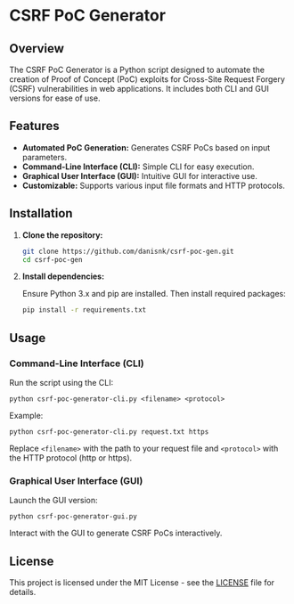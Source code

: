# CSRF PoC Generator

## Overview

The CSRF PoC Generator is a Python script designed to automate the creation of Proof of Concept (PoC) exploits for Cross-Site Request Forgery (CSRF) vulnerabilities in web applications. It includes both CLI and GUI versions for ease of use.

## Features

- **Automated PoC Generation:** Generates CSRF PoCs based on input parameters.
- **Command-Line Interface (CLI):** Simple CLI for easy execution.
- **Graphical User Interface (GUI):** Intuitive GUI for interactive use.
- **Customizable:** Supports various input file formats and HTTP protocols.

## Installation

1. **Clone the repository:**

    ```bash
    git clone https://github.com/danisnk/csrf-poc-gen.git
    cd csrf-poc-gen
    ```

2. **Install dependencies:**

    Ensure Python 3.x and pip are installed. Then install required packages:

    ```bash
    pip install -r requirements.txt
    ```

## Usage

### Command-Line Interface (CLI)

Run the script using the CLI:

    python csrf-poc-generator-cli.py <filename> <protocol>
  

Example:

    python csrf-poc-generator-cli.py request.txt https

Replace `<filename>` with the path to your request file and `<protocol>` with the HTTP protocol (http or https).

### Graphical User Interface (GUI)

Launch the GUI version:

    python csrf-poc-generator-gui.py

Interact with the GUI to generate CSRF PoCs interactively.

## License

This project is licensed under the MIT License - see the [LICENSE](LICENSE) file for details.
